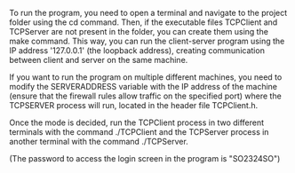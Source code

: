 To run the program, you need to open a terminal and navigate to the project folder using the cd command. Then, if the executable files TCPClient and TCPServer are not present in the folder, you can create them using the make command. This way, you can run the client-server program using the IP address '127.0.0.1' (the loopback address), creating communication between client and server on the same machine.

If you want to run the program on multiple different machines, you need to modify the SERVERADDRESS variable with the IP address of the machine (ensure that the firewall rules allow traffic on the specified port) where the TCPSERVER process will run, located in the header file TCPClient.h.

Once the mode is decided, run the TCPClient process in two different terminals with the command ./TCPClient and the TCPServer process in another terminal with the command ./TCPServer.

(The password to access the login screen in the program is "SO2324SO")
